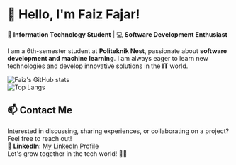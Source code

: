  # 👋 Hello, I'm Faiz Fajar!  

🚀 **Information Technology Student** | 💻 **Software Development Enthusiast**  

I am a 6th-semester student at **Politeknik Nest**, passionate about **software development and machine learning**. I am always eager to learn new technologies and develop innovative solutions in the **IT** world.  

![Faiz's GitHub stats](https://github-readme-stats.vercel.app/api?username=Fxf28&card_width=500&include_all_commits=true&rank_icon=github&theme=dracula)  
![Top Langs](https://github-readme-stats.vercel.app/api/top-langs/?username=Fxf28&card_width=500&size_weight=0.5&count_weight=0.5&layout=compact&theme=dracula)  

## 📫 Contact Me  
Interested in discussing, sharing experiences, or collaborating on a project? Feel free to reach out!  
📌 **LinkedIn**: <a href="https://linkedin.com/in/faiz-fajar-93134923b/">My LinkedIn Profile</a>  
Let's grow together in the tech world! 🚀✨
